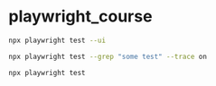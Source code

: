 # playwright_course

```bash
npx playwright test --ui

npx playwright test --grep "some test" --trace on

npx playwright test
```
